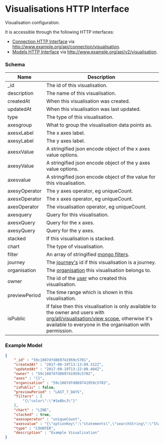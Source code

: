 ---
---

# Visualisations HTTP Interface

Visualisation configuration.

It is accessible through the following HTTP interfaces:

- [Connection HTTP Interface](../http-connection) via http://www.example.org/api/connection/visualisation.
- [Models HTTP Interface](../http-rest) via http://www.example.org/api/v2/visualisation.

### Schema

Name | Description
--- | ---
_id | The id of this visualisation.
description | The name of this visualisation.
createdAt | When this visualisation was created.
updatedAt | When this visualisation was last updated.
type | The type of this visualisation.
axesgroup | What to group the visualisation data points as.
axesxLabel | The x axes label.
axesyLabel | The y axes label.
axesxValue | A stringified json encode object of the x axes value options.
axesyValue | A stringified json encode object of the y axes value options.
axesvalue | A stringified json encode object of the value for this visualisation.
axesyOperator | The y axes operator, eg uniqueCount.
axesxOperator | The x axes operator, eg uniqueCount.
axesOperator | The visualisation operator, eg uniqueCount.
axesquery | Query for this visualisation.
axesxQuery | Query for the x axes.
axesyQuery | Query for the y axes.
stacked | If this visualisation is stacked.
chart | The type of visualisation.
filter | An array of stringified [mongo filters](https://docs.mongodb.com/manual/reference/operator/aggregation/filter/).
journey | The [journey's](../http-journeys#schema) id if this visualisation is a journey.
organisation | The [organisation](../http-organisations#schema) this visualisation belongs to.
owner | The id of the [user](../http-users#schema) who created this visualisation.
previewPeriod | The time range which is shown in this visualisation.
isPublic | If false then this visualisation is only available to the owner and users with [org/all/visualisation/view scope](../http-roles/#organisation-scopes), otherwise it's available to everyone in the organisation with permission.

### Example Model

```json
{
	"_id" : "59c1087dfd869741959c5701",
	"createdAt" : "2017-09-19T13:13:09.312Z",
	"updatedAt" : "2017-09-19T13:22:00.404Z",
	"owner" : "59c1087dfd869741959c5702",
	"axes" : "{}",
	"organisation" : "59c1087dfd869741959c5703",
	"isPublic" : false,
	"previewPeriod" : "LAST_7_DAYS",
	"filters" : [
		"{\"color\":\"#1e8bc3\"}"
	],
	"chart" : "LINE",
	"stacked" : true,
	"axesoperator" : "uniqueCount",
	"axesvalue" : "{\"optionKey\":\"statements\",\"searchString\":\"Statements\"}",
	"type" : "COUNTER",
	"description" : "Example Visualisation"
}
```




